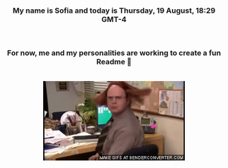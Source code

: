 


<div align="center">
<h3 >My name is Sofia and today is Thursday, 19 August, 18:29 GMT-4</h3><br>
<h3 >For now, me and my personalities are working to create a fun Readme 👋
</h3><br>
<img src='img/dwight.gif' alt='working...'/>
</div>
